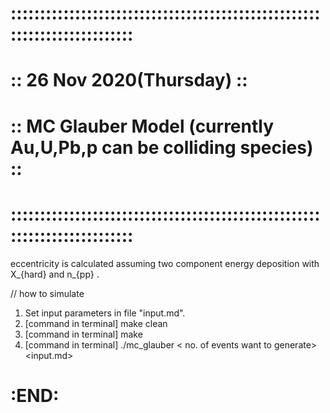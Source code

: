 #  ::::::::::::::::::::::::::::::::::::::::::::::::::::::::::::::::::::::::::
#  ::  26 Nov 2020(Thursday)                                               ::
#  ::  MC Glauber Model (currently Au,U,Pb,p can be colliding species)     ::
#  ::::::::::::::::::::::::::::::::::::::::::::::::::::::::::::::::::::::::::

   eccentricity is calculated assuming two component energy deposition with
   X_{hard}  and n_{pp} .


   // how to simulate
   1. Set input parameters in file "input.md".
   2. [command in terminal] make clean
   3. [command in terminal] make 
   4. [command in terminal] ./mc_glauber < no. of events want to generate>  <input.md>
   
  
#           :END:          #

  

